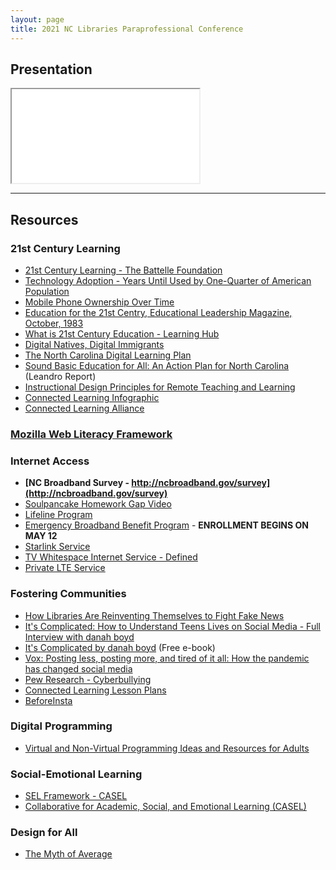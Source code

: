 ```yaml
---
layout: page
title: 2021 NC Libraries Paraprofessional Conference
---
```

<h2 class="sr-only">Presentation</h2>
<div class="embed-responsive embed-responsive-16by9">
  <iframe class="embed-responsive-item" src="presentation.html"></iframe>
</div>
<hr class="mb-5">

## Resources
### 21st Century Learning
* [21st Century Learning - The Battelle Foundation](https://www.battelleforkids.org/networks/p21/frameworks-resources)
* [Technology Adoption - Years Until Used by One-Quarter of American Population](https://www.battelleforkids.org/networks/p21/frameworks-resources)
* [Mobile Phone Ownership Over Time](https://www.pewresearch.org/internet/fact-sheet/mobile/)
* [Education for the 21st Centry, Educational Leadership Magazine, October, 1983](http://www.ascd.org/ASCD/pdf/journals/ed_lead/el_198309_lewis.pdf)
* [What is 21st Century Education - Learning Hub](https://www.battelleforkids.org/learning-hub/learning-hub-item/what-is-a-21st-century-education)
* [Digital Natives, Digital Immigrants](https://www.marcprensky.com/writing/Prensky%20-%20Digital%20Natives,%20Digital%20Immigrants%20-%20Part1.pdf)
* [The North Carolina Digital Learning Plan](https://ncdli.fi.ncsu.edu/dlplan/docs/dlplan.pdf)
* [Sound Basic Education for All: An Action Plan for North Carolina](https://www.wested.org/resources/leandro-north-carolina/) (Leandro Report)
* [Instructional Design Principles for Remote Teaching and Learning](https://www.fi.ncsu.edu/resources/instructional-design-principles-for-remote-teaching-and-learning/)
* [Connected Learning Infographic](https://clalliance.org/resources/connected-learning-infographic/)
* [Connected Learning Alliance](https://clalliance.org)

### [Mozilla Web Literacy Framework](https://foundation.mozilla.org/en/initiatives/web-literacy/)

### Internet Access
* **[NC Broadband Survey - http://ncbroadband.gov/survey](http://ncbroadband.gov/survey)**
* [Soulpancake Homework Gap Video](https://youtu.be/yqkAlwGsxwE)
* [Lifeline Program](https://www.lifelinesupport.org)
* [Emergency Broadband Benefit Program](https://getemergencybroadband.org) - **ENROLLMENT BEGINS ON MAY 12**
* [Starlink Service](https://www.starlink.com)
* [TV Whitespace Internet Service - Defined](http://wififorward.org/2020/06/25/tv-white-spaces-may-be-key-to-connecting-millions-of-americans-heres-how/)
* [Private LTE Service](https://www.networkworld.com/article/3432938/when-private-lte-is-better-than-wi-fi.html)

### Fostering Communities
* [How Libraries Are Reinventing Themselves to Fight Fake News](https://www.forbes.com/sites/ryanholmes/2018/04/10/how-libraries-are-reinventing-themselves-to-fight-fake-news/)
* [It's Complicated: How to Understand Teens Lives on Social Media - Full Interview with danah boyd](https://youtu.be/Cx6OEVF2EL4)
* [It's Complicated by danah boyd](http://www.danah.org/books/ItsComplicated.pdf) (Free e-book)
* [Vox: Posting less, posting more, and tired of it all: How the pandemic has changed social media](https://www.vox.com/recode/22295131/social-media-use-pandemic-covid-19-instagram-tiktok)
* [Pew Research - Cyberbullying](https://www.pewresearch.org/internet/2018/09/27/a-majority-of-teens-have-experienced-some-form-of-cyberbullying/)
* [Connected Learning Lesson Plans](https://remakelearning.org/connectedlearning/)
* [BeforeInsta](http://www.instagram.com/beforeinsta)

### Digital Programming
* [Virtual and Non-Virtual Programming Ideas and Resources for Adults](https://libraries.vermont.gov/covid19/virtualprogram_adult)
### Social-Emotional Learning

* [SEL Framework - CASEL](https://casel.org/sel-framework/)
* [Collaborative for Academic, Social, and Emotional Learning (CASEL)](https://casel.org)

### Design for All
* [The Myth of Average](https://youtu.be/4eBmyttcfU4)
